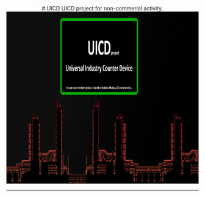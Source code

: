 <div align="center">  # UICD
UICD project for non-commerial activity.
</div>
<div id="header" align="center">
  <img src="resources/img/preview.png" width="1200" height="450"/>
</div>
<hr>
